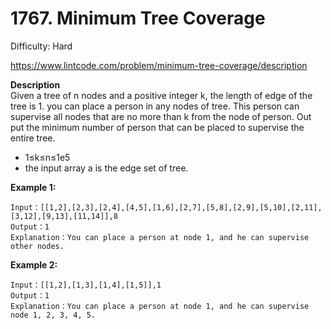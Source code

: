 # 1767. Minimum Tree Coverage

Difficulty: Hard

https://www.lintcode.com/problem/minimum-tree-coverage/description

**Description**  
Given a tree of n nodes and a positive integer k, the length of edge of the tree is 1. you can place a person in any nodes of tree. This person can supervise all nodes that are no more than k from the node of person. Out put the minimum number of person that can be placed to supervise the entire tree.

* 1≤k≤n≤1e5
* the input array a is the edge set of tree.

**Example 1:**
```
Input：[[1,2],[2,3],[2,4],[4,5],[1,6],[2,7],[5,8],[2,9],[5,10],[2,11],[3,12],[9,13],[11,14]],8
Output：1
Explanation：You can place a person at node 1, and he can supervise other nodes.
```

**Example 2:**
```
Input：[[1,2],[1,3],[1,4],[1,5]],1
Output：1
Explanation：You can place a person at node 1, and he can supervise node 1, 2, 3, 4, 5.
```
